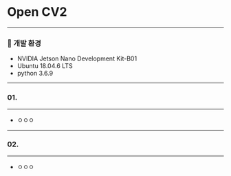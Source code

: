 # Open CV2
---
### 🤖 개발 환경
- NVIDIA Jetson Nano Development Kit-B01
- Ubuntu 18.04.6 LTS
- python 3.6.9
---
### 01. 
---
- ㅇㅇㅇ
---
### 02.
---
- ㅇㅇㅇ
